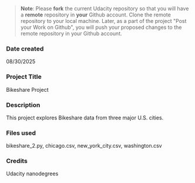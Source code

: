 >**Note**: Please **fork** the current Udacity repository so that you will have a **remote** repository in **your** Github account. Clone the remote repository to your local machine. Later, as a part of the project "Post your Work on Github", you will push your proposed changes to the remote repository in your Github account.

### Date created
08/30/2025

### Project Title
Bikeshare Project

### Description
This project explores Bikeshare data from three major U.S. cities.

### Files used
bikeshare_2.py, chicago.csv, new_york_city.csv, washington.csv

### Credits
Udacity nanodegrees

